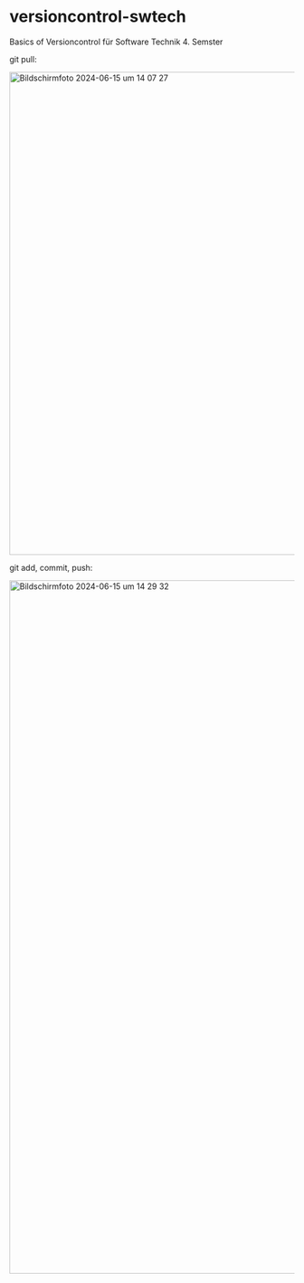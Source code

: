 # versioncontrol-swtech
Basics of Versioncontrol für Software Technik 4. Semster

git pull:

<img width="854" alt="Bildschirmfoto 2024-06-15 um 14 07 27" src="https://github.com/JanBerlin06/versioncontrol-swtech/assets/122086059/3fe71be5-dad2-49ec-9eca-60ca5cb2e10f">


git add, commit, push:


<img width="1226" alt="Bildschirmfoto 2024-06-15 um 14 29 32" src="https://github.com/JanBerlin06/versioncontrol-swtech/assets/122086059/c7acccaf-c7b9-42b3-bbcf-869ce3f12d98">



